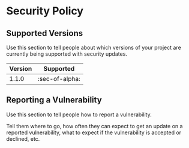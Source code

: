 # Security Policy

## Supported Versions

Use this section to tell people about which versions of your project are
currently being supported with security updates.

| Version | Supported      |   
| ------- | ---------------|
| 1.1.0   | :sec-of-alpha: |


## Reporting a Vulnerability

Use this section to tell people how to report a vulnerability.

Tell them where to go, how often they can expect to get an update on a
reported vulnerability, what to expect if the vulnerability is accepted or
declined, etc.
